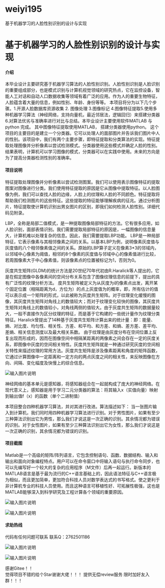 # weiyi195
基于机器学习的人脸性别识别的设计与实现

# 基于机器学习的人脸性别识别的设计与实现

#### 介绍
   

本毕业设计主要研究基于机器学习算法的人脸性别识别。人脸性别识别是人脸识别的重要组成部分，也是模式识别与计算机视觉领域的研究热点，它在监控设备，智能人工对话和自动人口数据收集等领域有着广泛的应用。作为人的重要生物特征，人脸蕴含着大量的信息，例如性别、年龄、身份等等。
本项目将分为以下几个步骤。1.开源人脸数据库资源收集 2. 图像处理 3.图像标记 4.图像特征提取5.使用多种机器学习算法（神经网络，支持向量机，最近邻居法，逻辑回归）来搭建分类器6.对算法优劣与准确率进行对比与总结。本毕业设计主要使用软件MATLAB 与 python 完成。 其中图像特征提取使用MATLAB， 搭建分类器使用python。
这个项目的主要目的是建立一个分类器。它可以处理人的面部图片并告诉我们图片中人的性别。该项目中，我们有两个主要步骤，即特征提取和分类算法的实现。特征提取处理图像并分析像素以尝试检测模式。分类器使用这些模式并确定人脸的性别。结果表明，计算机可以学习图像的模式，分类器可以在实践中使用。未来的方向是为了提高分类器检测性别的准确率。






#### 项目说明


特征提取处理图像并分析像素以尝试检测图案。我们可以使用表示图像特征的提取图案对图像进行分类。我们使用特征提取的原因是它从图像中提取特征。以人脸图像为例，我们可以查找人脸的边缘，人脸上的纹理和人脸的不同颜色。特征提取将帮助我们检测图片的这些特征。这些提取的特征能够理解疾病的征兆。通过分析图片，特征提取使计算机识别出男女图片的区别，即我们如何检测人脸性别。详细代码见附录。

LBP，全称是局部二值模式，是一种提取图像局部特征的方法。它有很多应用，如人脸识别，面部表情识别。我们需要提取局部特征的原因是，一幅图像的信息量大，计算机难以处理复杂的信息。因此，我们需要提取LBP功能。
LBP是一种局部特征，它表示像素与其相邻像素之间的关系。以基本LBP为例，说明像素灰度值与灰度值的八个相邻像素值之间的关系。原始的LBP算子定义在像素3*3的邻域内，以邻域中心像素为阈值，相邻的8个像素的灰度值与邻域中心的像素值进行比较，若周围像素大于中心像素值，则该像素点的位置被标记为1，否则为0。

灰度共生矩阵(GLDM)的统计方法是20世纪70年代初由R.Haralick等人提出的，它是在假定图像中各像素间的空间分布关系包含了图像纹理信息的前提下，提出的具有广泛性的纹理分析方法。
度共生矩阵被定义为从灰度为i的像素点出发，离开某个固定位置（相隔距离为d，方位为）的点上灰度值为的概率，即，所有估计的值可以表示成一个矩阵的形式，以此被称为灰度共生矩阵。对于纹理变化缓慢的图像，其灰度共生矩阵对角线上的数值较大；而对于纹理变化较快的图像，其灰度共生矩阵对角线上的数值较小，对角线两侧的值较大。由于灰度共生矩阵的数据量较大，一般不直接作为区分纹理的特征，而是基于它构建的一些统计量作为纹理分类特征。Haralick曾提出了14种基于灰度共生矩阵计算出来的统计量：即：能量、熵、对比度、均匀性、相关性、方差、和平均、和方差、和熵、差方差、差平均、差熵、相关信息测度以及最大相关系数。
由于纹理是由灰度分布在空间位置上反复出现而形成的，因而在图像空间中相隔某距离的两像素之间会存在一定的灰度关系，即图像中灰度的空间相关特性。灰度共生矩阵就是一种通过研究灰度的空间相关特性来描述纹理的常用方法。灰度共生矩阵是涉及像素距离和角度的矩阵函数，它通过计算图像中一定距离和一定方向的两点灰度之间的相关性，来反映图像在方向、间隔、变化幅度及快慢上的综合信息。

![输入图片说明](https://images.gitee.com/uploads/images/2021/1028/001133_16076fab_8650135.png "屏幕截图.png")

神经网络的基本单元是感知器，将感知器组合在一起就构成了庞大的神经网络。在现代意义上，感知器是用于学习二元分类器的算法：将其输入x（实值向量）映射到输出值f（x）的函数（单个二进制值）

本项目整合四种机器学习算法，并对其进行改进。算法描述如下：
当一张图片输入到计算机，我们同时用四种机器学习算法进行识别。对于男性图片，如果有至少三种算法识别出它为男性，那么我们才说这是一次正确的识别。其余情况都为错误的识别。对于女性图片，如果有至少三种算法识别出它为女性，那么我们才说这是一次正确的识别，其余情况都为错误的识别。


#### 项目截图

Matlab是一个高级的矩阵/阵列语言，它包含控制语句、函数、数据结构、输入和输出和面向对象编程特点。用户可以在命令窗口中将输入语句与执行命令同步，也可以先编写好一个较大的复杂的应用程序（M文件）后再一起运行。新版本的MATLAB语言是基于最为流行的C++语言基础上的，因此语法特征与C++语言极为相似，而且更加简单，更加符合科技人员对数学表达式的书写格式。使之更利于非计算机专业的科技人员使用。而且这种语言可移植性好、可拓展性极强，这也是MATLAB能够深入到科学研究及工程计算各个领域的重要原因。

![输入图片说明](https://images.gitee.com/uploads/images/2021/1028/001225_364772ea_8650135.png "屏幕截图.png")

![输入图片说明](https://images.gitee.com/uploads/images/2021/1028/001232_555a339e_8650135.png "屏幕截图.png")

#### 求助热线




代码有任何问题可联系
联系Q：2762501186

                            
![输入图片说明](https://images.gitee.com/uploads/images/2020/1119/003728_cd598bb9_4865385.jpeg "微信.jpg")       

![输入图片说明](https://images.gitee.com/uploads/images/2021/1026/221249_847cb212_8650135.png "屏幕截图.png")


    

感谢Gitee！！  
觉得项目不错的给个Star谢谢大佬！！！
提供无偿review服务
限时加好友入群！！！
